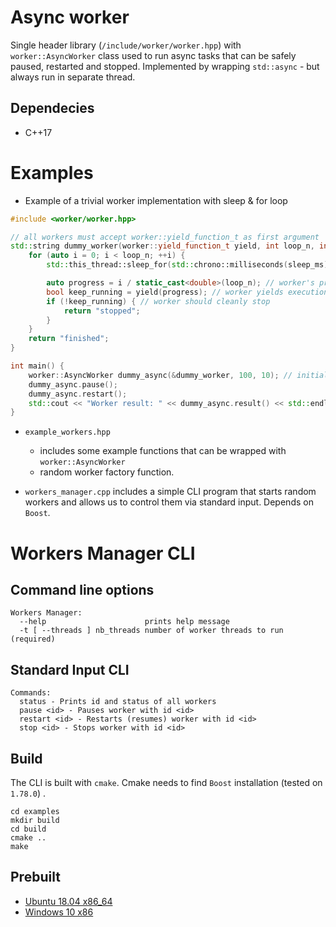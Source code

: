 # Async worker

Single header library (`/include/worker/worker.hpp`) with `worker::AsyncWorker` class used to run async tasks that can be safely paused,
restarted and stopped. Implemented by wrapping `std::async` - but always run in separate thread.

## Dependecies
* C++17

# Examples
* Example of a trivial worker implementation with sleep & for loop
```C++
#include <worker/worker.hpp>

// all workers must accept worker::yield_function_t as first argument
std::string dummy_worker(worker::yield_function_t yield, int loop_n, int sleep_ms) {
    for (auto i = 0; i < loop_n; ++i) {
        std::this_thread::sleep_for(std::chrono::milliseconds(sleep_ms));

        auto progress = i / static_cast<double>(loop_n); // worker's progress in 0-1 range
        bool keep_running = yield(progress); // worker yields execution to report progress & pause if needed
        if (!keep_running) { // worker should cleanly stop
            return "stopped";
        }
    }
    return "finished";
}

int main() {
    worker::AsyncWorker dummy_async(&dummy_worker, 100, 10); // initializes & starts worker
    dummy_async.pause();
    dummy_async.restart();
    std::cout << "Worker result: " << dummy_async.result() << std::endl; // waits for result
}
```

* `example_workers.hpp`
  *  includes some example functions that can be wrapped with `worker::AsyncWorker`
  *  random worker factory function.

* `workers_manager.cpp` includes a simple CLI program that starts random workers and allows us to control them via standard input.
Depends on `Boost`.

# Workers Manager CLI
## Command line options
```
Workers Manager:
  --help                      prints help message
  -t [ --threads ] nb_threads number of worker threads to run (required)
```

## Standard Input CLI
```
Commands: 
  status - Prints id and status of all workers
  pause <id> - Pauses worker with id <id>
  restart <id> - Restarts (resumes) worker with id <id>
  stop <id> - Stops worker with id <id>
```

## Build
The CLI is built with `cmake`. Cmake needs to find `Boost` installation (tested on `1.78.0`) .
```
cd examples
mkdir build
cd build
cmake ..
make
```

## Prebuilt
* [Ubuntu 18.04 x86_64](https://drive.google.com/file/d/1aNx-UmNlZjtGMJNIBSGtVSRl1DwOtAFM/view?usp=sharing)
* [Windows 10 x86](https://drive.google.com/file/d/1wiWcLH8o-oqZ3uyatwloWPm_RekgBfdu/view?usp=sharing)
